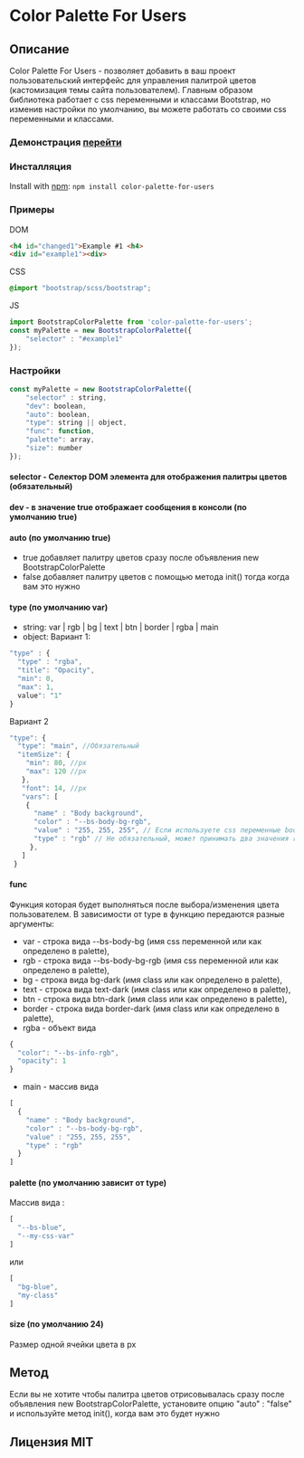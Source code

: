 # Color Palette For Users

## Описание
  Color Palette For Users - позволяет добавить в ваш проект пользовательский
интерфейс для управления палитрой цветов (кастомизация темы сайта пользователем).
Главным образом библиотека работает с css переменными и классами Bootstrap,
но изменив настройки по умолчанию, вы можете работать со своими css переменными и классами.
### Демонстрация [перейти](https://alexnilovwork.github.io/WebpackAndBootstrap/)
### Инсталляция
Install with [npm](https://www.npmjs.com/package/color-palette-for-users): `npm install color-palette-for-users`
### Примеры
DOM
```html
<h4 id="changed1">Example #1 <h4>
<div id="example1"><div>
```
CSS
```css
@import "bootstrap/scss/bootstrap";
```
JS
```javascript
import BootstrapColorPalette from 'color-palette-for-users';
const myPalette = new BootstrapColorPalette({
	"selector" : "#example1"
});
```
### Настройки
```javascript
const myPalette = new BootstrapColorPalette({
	"selector" : string,
	"dev": boolean,
	"auto": boolean,
	"type": string || object,
	"func": function,
	"palette": array,
	"size": number
});
```
#### selector - Селектор DOM элемента для отображения палитры цветов (обязательный)

#### dev - в значение true отображает сообщения в консоли (по умолчанию true)
#### auto (по умолчанию true)
* true добавляет палитру цветов сразу после объявления new BootstrapColorPalette
* false добавляет палитру цветов c помощью метода init() тогда когда вам это нужно
#### type (по умолчанию var)
* string: var | rgb | bg | text | btn | border | rgba | main
* object:
Вариант 1:
```javascript
"type" : {
  "type" : "rgba",
  "title": "Opacity",
  "min": 0,
  "max": 1,
  value": "1"
}
```
Вариант 2
```javascript
"type": {
  "type": "main", //Обязательный
  "itemSize": {
    "min": 80, //px
    "max": 120 //px
   },
   "font": 14, //px
   "vars": [
    {
      "name" : "Body background",
      "color" : "--bs-body-bg-rgb",
      "value" : "255, 255, 255", // Если используете css переменные bootstrap то этот параметр не обязательный
      "type" : "rgb" // Не обязательный, может принимать два значения rgb | hex
     },
   ]
 }  
```
#### func
  Функция которая будет выполняться после выбора/изменения цвета пользователем.
В зависимости от type в функцию передаются разные аргументы:
* var - строка вида --bs-body-bg (имя css переменной или как определено в palette),
* rgb - строка вида --bs-body-bg-rgb (имя css переменной или как определено в palette),
* bg - строка вида bg-dark (имя class или как определено в palette),
* text - строка вида text-dark (имя class или как определено в palette),
* btn - строка вида btn-dark (имя class или как определено в palette),
* border - строка вида border-dark (имя class или как определено в palette),
* rgba - объект вида
```javascript
{
  "color": "--bs-info-rgb",
  "opacity": 1
}
```
* main - массив вида
```javascript
[
  {
    "name" : "Body background",
    "color" : "--bs-body-bg-rgb",
    "value" : "255, 255, 255",
    "type" : "rgb"
  }
]
```
#### palette (по умолчанию зависит от type)
Массив вида :
```javascript
[
  "--bs-blue",
  "--my-css-var"
]
```
или
```javascript
[
  "bg-blue",
  "my-class"
]
```
#### size (по умолчанию 24)
  Размер одной ячейки цвета в px

## Метод
Если вы не хотите чтобы палитра цветов отрисовывалась сразу после объявления new BootstrapColorPalette,
установите опцию "auto" : "false" и используйте метод init(), когда вам это будет нужно
## Лицензия MIT
